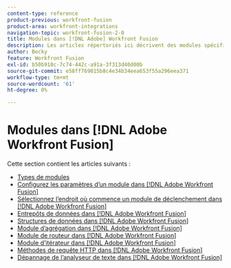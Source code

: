 ```yaml
---
content-type: reference
product-previous: workfront-fusion
product-area: workfront-integrations
navigation-topic: workfront-fusion-2-0
title: Modules dans [!DNL Adobe] Workfront Fusion
description: Les articles répertoriés ici décrivent des modules spécifiques et leurs fonctionnalités dans [!DNL Adobe Workfront Fusion].
author: Becky
feature: Workfront Fusion
exl-id: b50b918c-7c74-442c-a91a-3f313d40d00b
source-git-commit: e58ff769015b8c4e34b34eea653f55a296eea371
workflow-type: tm+mt
source-wordcount: '61'
ht-degree: 0%

---
```


# Modules dans [!DNL Adobe Workfront Fusion]

Cette section contient les articles suivants :

* [Types de modules](../../workfront-fusion/modules/module-types.md)
* [Configurez les paramètres d’un module dans [!DNL Adobe Workfront Fusion]](../../workfront-fusion/modules/configure-a-modules-settings.md)
* [Sélectionnez l’endroit où commence un module de déclenchement dans [!DNL Adobe Workfront Fusion]](../../workfront-fusion/modules/choose-where-trigger-module-starts.md)
* [Entrepôts de données dans [!DNL Adobe Workfront Fusion]](../../workfront-fusion/modules/data-stores.md)
* [Structures de données dans [!DNL Adobe Workfront Fusion]](../../workfront-fusion/modules/data-structures.md)
* [Module d’agrégation dans [!DNL Adobe Workfront Fusion]](../../workfront-fusion/modules/aggregator-module.md)
* [Module de routeur dans [!DNL Adobe Workfront Fusion]](../../workfront-fusion/modules/router-module.md)
* [Module d’itérateur dans [!DNL Adobe Workfront Fusion]](../../workfront-fusion/modules/iterator-module.md)
* [Méthodes de requête HTTP dans [!DNL Adobe Workfront Fusion]](../../workfront-fusion/modules/http-request-methods.md)
* [Dépannage de l’analyseur de texte dans [!DNL Adobe Workfront Fusion]](../../workfront-fusion/modules/text-parser-troubleshooting.md)

